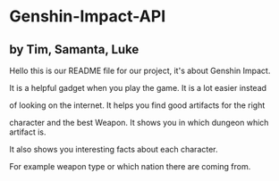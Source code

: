 # Genshin-Impact-API

## by Tim, Samanta, Luke  

Hello this is our README file for our project, it's about Genshin Impact.

It is a helpful gadget when you play the game. It is a lot easier instead

of looking on the internet. It helps you find good artifacts for the right

character and the best Weapon. It shows you in which dungeon which artifact is.

It also shows you interesting facts about each character.

For example weapon type or which nation there are coming from.
